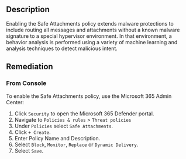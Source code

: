 ## Description

Enabling the Safe Attachments policy extends malware protections to include routing all messages and attachments without a known malware signature to a special hypervisor environment. In that environment, a behavior analysis is performed using a variety of machine learning and analysis techniques to detect malicious intent.

## Remediation

### From Console

To enable the Safe Attachments policy, use the Microsoft 365 Admin Center:

1. Click `Security` to open the Microsoft 365 Defender portal.
2. Navigate to `Policies & rules` > `Threat policies`
3. Under `Policies` select `Safe Attachments`.
4. Click `+ Create`.
5. Enter Policy Name and Description.
6. Select `Block`, `Monitor`, `Replace` or `Dynamic Delivery`.
7. Select `Save`.
